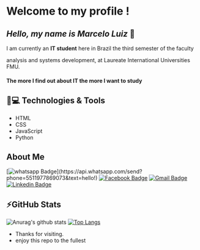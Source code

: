 # Welcome to my profile !

## *Hello, my name is Marcelo Luiz* 👋


I am currently an **IT student** here in Brazil the third semester of the faculty  

analysis and systems development, at Laureate International Universities FMU.

#### The more I find out about IT the more I want to study
## 🚀💻 Technologies & Tools

- HTML
- CSS
- JavaScript
- Python

## About Me
[![whatsapp Badge](https://img.shields.io/badge/WhatsApp-25D366?style=for-the-badge&logo=whatsapp&logoColor=white&link=https://api.whatsapp.com/send?phone=5511977869073&text=hello!)](https://api.whatsapp.com/send?phone=5511977869073&text=hello!)
[![Facebook Badge](https://img.shields.io/badge/Facebook-1877F2?style=for-the-badge&logo=facebook&logoColor=white&link=https://www.facebook.com/mlluiz/?viewas=100000686899395)](https://www.facebook.com/mlluiz/?viewas=100000686899395)
[![Gmail Badge](https://img.shields.io/badge/Gmail-D14836?style=for-the-badge&logo=gmail&logoColor=white&link=mailto:mlluizpereira39@gmail.com)](mailto:mlluizpereira39@gmail.com)
[![Linkedin Badge](https://img.shields.io/badge/LinkedIn-0077B5?style=for-the-badge&logo=linkedin&logoColor=white&link=https://www.linkedin.com/in/marcelo-luiz-pereira-souza/)](https://www.linkedin.com/in/marcelo-luiz-pereira-souza/)

## ⚡GitHub Stats

![Anurag's github stats](https://github-readme-stats.vercel.app/api?username=Mlluiz39&show_icons=true&theme=dracula) [![Top Langs](https://github-readme-stats.vercel.app/api/top-langs/?username=Mlluiz39&layout=compact)](https://github.com/Mlluiz39/github-readme-stats)

- Thanks for visiting.
- enjoy this repo to the fullest
